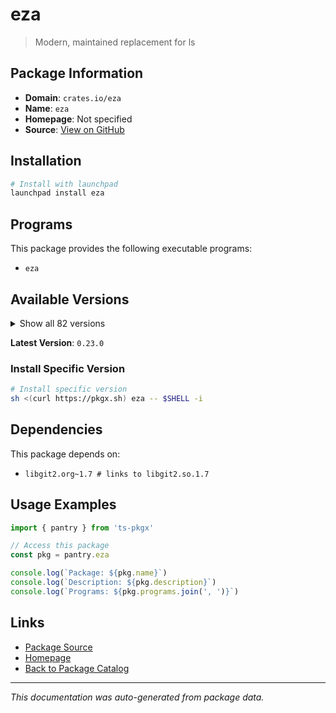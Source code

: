 # eza

> Modern, maintained replacement for ls

## Package Information

- **Domain**: `crates.io/eza`
- **Name**: `eza`
- **Homepage**: Not specified
- **Source**: [View on GitHub](https://github.com/pkgxdev/pantry/tree/main/projects/crates.io/eza/package.yml)

## Installation

```bash
# Install with launchpad
launchpad install eza
```

## Programs

This package provides the following executable programs:

- `eza`

## Available Versions

<details>
<summary>Show all 82 versions</summary>

- `0.23.0`, `0.22.1`, `0.22.0`, `0.21.6`, `0.21.5`
- `0.21.4`, `0.21.3`, `0.21.2`, `0.21.1`, `0.21.0`
- `0.20.24`, `0.20.23`, `0.20.22`, `0.20.21`, `0.20.20`
- `0.20.19`, `0.20.18`, `0.20.17`, `0.20.16`, `0.20.15`
- `0.20.14`, `0.20.13`, `0.20.12`, `0.20.11`, `0.20.10`
- `0.20.9`, `0.20.8`, `0.20.7`, `0.20.6`, `0.20.5`
- `0.20.4`, `0.20.3`, `0.20.2`, `0.20.1`, `0.20.0`
- `0.19.4`, `0.19.3`, `0.19.2`, `0.19.1`, `0.19.0`
- `0.18.24`, `0.18.23`, `0.18.22`, `0.18.21`, `0.18.20`
- `0.18.19`, `0.18.18`, `0.18.17`, `0.18.16`, `0.18.15`
- `0.18.14`, `0.18.13`, `0.18.11`, `0.18.10`, `0.18.9`
- `0.18.8`, `0.18.7`, `0.18.6`, `0.18.5`, `0.18.4`
- `0.18.3`, `0.18.2`, `0.18.1`, `0.18.0`, `0.17.3`
- `0.17.2`, `0.17.1`, `0.17.0`, `0.16.3`, `0.16.2`
- `0.16.1`, `0.16.0`, `0.15.3`, `0.15.2`, `0.15.1`
- `0.15.0`, `0.14.2`, `0.14.1`, `0.14.0`, `0.13.1`
- `0.13.0`, `0.12.0`

</details>

**Latest Version**: `0.23.0`

### Install Specific Version

```bash
# Install specific version
sh <(curl https://pkgx.sh) eza -- $SHELL -i
```

## Dependencies

This package depends on:

- `libgit2.org~1.7 # links to libgit2.so.1.7`

## Usage Examples

```typescript
import { pantry } from 'ts-pkgx'

// Access this package
const pkg = pantry.eza

console.log(`Package: ${pkg.name}`)
console.log(`Description: ${pkg.description}`)
console.log(`Programs: ${pkg.programs.join(', ')}`)
```

## Links

- [Package Source](https://github.com/pkgxdev/pantry/tree/main/projects/crates.io/eza/package.yml)
- [Homepage](#)
- [Back to Package Catalog](../../../package-catalog.md)

---

*This documentation was auto-generated from package data.*
